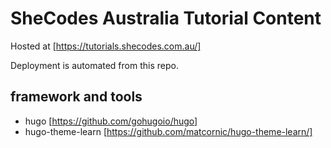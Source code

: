 # SheCodes Australia Tutorial Content

Hosted at [https://tutorials.shecodes.com.au/]

Deployment is automated from this repo.

## framework and tools

- hugo [https://github.com/gohugoio/hugo]
- hugo-theme-learn [https://github.com/matcornic/hugo-theme-learn/]
